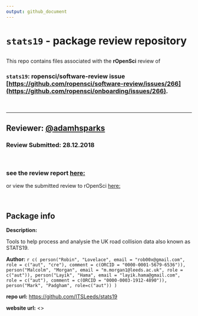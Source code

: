 ```yaml
---
output: github_document
---
```



# `stats19` - package review repository

##

This repo contains files associated with the **rOpenSci** review of

### **`stats19`: ropensci/software-review**  issue [https://github.com/ropensci/software-review/issues/266](https://github.com/ropensci/onboarding/issues/266).

<br>


***

## **Reviewer:** [\@adamhsparks](https://github.com/adamhsparks)
### Review Submitted: 28.12.2018

<br>

### see the review report [here:](https://adamhsparks.github.io/stats19-review/index.nb.html)

or view the submitted review to rOpenSci [here:](https://github.com/adamhsparks/stats19-review/blob/master/pkgreview.md)

<br>


## Package info

**Description:**

Tools to help process and analysie the UK road collision data also known as STATS19.

**Author:** `r c(
    person("Robin", "Lovelace", email = "rob00x@gmail.com", role = c("aut", "cre"),
    comment = c(ORCID = "0000-0001-5679-6536")),
    person("Malcolm", "Morgan", email = "m.morgan1@leeds.ac.uk", role = c("aut")),
    person("Layik", "Hama", email = "layik.hama@gmail.com", role = c("aut"),
    comment = c(ORCID = "0000-0003-1912-4890")),
    person("Mark", "Padgham", role=c("aut"))
  )`

**repo url:** <https://github.com/ITSLeeds/stats19>

**website url:** <>
